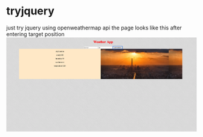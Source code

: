 # tryjquery
just try jquery using openweathermap api
the page looks like this after entering target position
<img src="https://github.com/dontbeafraidimnotagoodman/tryjquery/blob/master/tryjquery.png" alt="website image"/>
